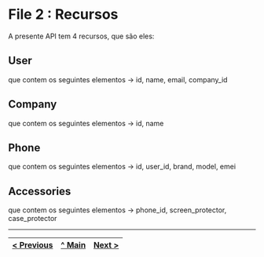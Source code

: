 # File 2 : Recursos

A presente API tem 4 recursos, que são eles:

## User

que contem os seguintes elementos -> id, name, email, company_id

## Company

que contem os seguintes elementos -> id, name

## Phone 

que contem os seguintes elementos -> id, user_id, brand, model, emei

## Accessories

que contem os seguintes elementos -> phone_id, screen_protector, case_protector

---

| [< Previous](File1.md) | [^ Main](../../../) | [Next >](File3.md) |
| :--------------------- | :-----------------: | -----------------: |
